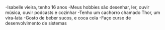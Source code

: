 -Isabelle vieira, tenho 16 anos
-Meus hobbies são desenhar, ler, ouvir música, ouvir podcasts e cozinhar
-Tenho um cachorro chamado Thor, um vira-lata
-Gosto de beber sucos, e coca cola
-Faço curso de desenvolvimento de sistemas 


<!---
Isabelle0028/Isabelle0028 is a ✨ special ✨ repository because its `README.md` (this file) appears on your GitHub profile.
You can click the Preview link to take a look at your changes.
--->
